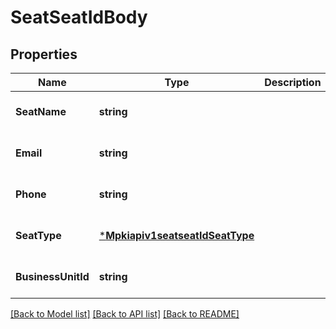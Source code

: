 # SeatSeatIdBody

## Properties
Name | Type | Description | Notes
------------ | ------------- | ------------- | -------------
**SeatName** | **string** |  | [optional] [default to null]
**Email** | **string** |  | [optional] [default to null]
**Phone** | **string** |  | [optional] [default to null]
**SeatType** | [***Mpkiapiv1seatseatIdSeatType**](mpkiapiv1seatseat_id_seat_type.md) |  | [optional] [default to null]
**BusinessUnitId** | **string** |  | [optional] [default to null]

[[Back to Model list]](../README.md#documentation-for-models) [[Back to API list]](../README.md#documentation-for-api-endpoints) [[Back to README]](../README.md)

